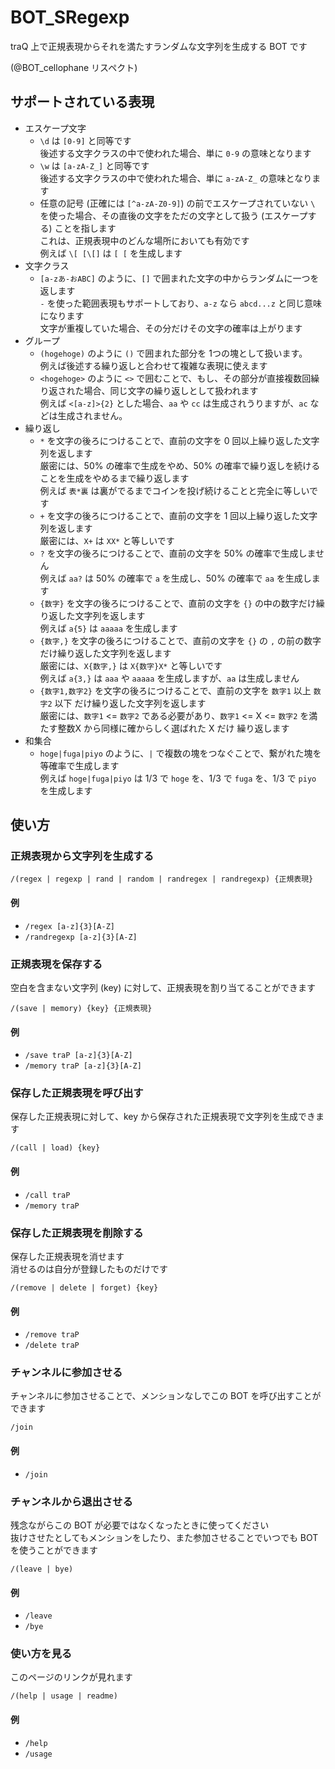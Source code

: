 # BOT_SRegexp

traQ 上で正規表現からそれを満たすランダムな文字列を生成する BOT です

(@BOT_cellophane リスペクト)

## サポートされている表現
- エスケープ文字
  - `\d` は `[0-9]` と同等です  
    後述する文字クラスの中で使われた場合、単に `0-9` の意味となります
  - `\w` は `[a-zA-Z_]` と同等です  
    後述する文字クラスの中で使われた場合、単に `a-zA-Z_` の意味となります
  - 任意の記号 (正確には `[^a-zA-Z0-9]`) の前でエスケープされていない `\` を使った場合、その直後の文字をただの文字として扱う (エスケープする) ことを指します  
    これは、正規表現中のどんな場所においても有効です  
    例えば `\[ [\[]` は `[ [` を生成します
- 文字クラス
  - `[a-zあ-おABC]` のように、`[]` で囲まれた文字の中からランダムに一つを返します  
    `-` を使った範囲表現もサポートしており、`a-z` なら `abcd...z` と同じ意味になります  
    文字が重複していた場合、その分だけその文字の確率は上がります
- グループ
  - `(hogehoge)` のように `()` で囲まれた部分を 1つの塊として扱います。  
    例えば後述する繰り返しと合わせて複雑な表現に使えます
  - `<hogehoge>` のように `<>` で囲むことで、もし、その部分が直接複数回繰り返された場合、同じ文字の繰り返しとして扱われます  
    例えば `<[a-z]>{2}` とした場合、`aa` や `cc` は生成されうりますが、`ac` などは生成されません。
- 繰り返し
  - `*` を文字の後ろにつけることで、直前の文字を 0 回以上繰り返した文字列を返します  
    厳密には、50% の確率で生成をやめ、50% の確率で繰り返しを続ける ことを生成をやめるまで繰り返します  
    例えば `表*裏` は裏がでるまでコインを投げ続けることと完全に等しいです
  - `+` を文字の後ろにつけることで、直前の文字を 1 回以上繰り返した文字列を返します  
    厳密には、`X+` は `XX*` と等しいです
  - `?` を文字の後ろにつけることで、直前の文字を 50% の確率で生成しません  
    例えば `aa?` は 50% の確率で `a` を生成し、50% の確率で `aa` を生成します
  - `{数字}` を文字の後ろにつけることで、直前の文字を `{}` の中の数字だけ繰り返した文字列を返します  
    例えば `a{5}` は `aaaaa` を生成します
  - `{数字,}` を文字の後ろにつけることで、直前の文字を `{}` の `,` の前の数字だけ繰り返した文字列を返します  
    厳密には、`X{数字,}` は `X{数字}X*` と等しいです  
    例えば `a{3,}` は `aaa` や `aaaaa` を生成しますが、`aa` は生成しません
  - `{数字1,数字2}` を文字の後ろにつけることで、直前の文字を `数字1` 以上 `数字2` 以下 だけ繰り返した文字列を返します  
    厳密には、`数字1` <= `数字2` である必要があり、`数字1` <= X <= `数字2` を満たす整数X から同様に確からしく選ばれた X だけ 繰り返します
- 和集合
  - `hoge|fuga|piyo` のように、`|` で複数の塊をつなぐことで、繋がれた塊を等確率で生成します  
    例えば `hoge|fuga|piyo` は 1/3 で `hoge` を、1/3 で `fuga` を、1/3 で `piyo` を生成します

## 使い方
### 正規表現から文字列を生成する
```
/(regex | regexp | rand | random | randregex | randregexp) {正規表現}
```

#### 例
- `/regex [a-z]{3}[A-Z]`
- `/randregexp [a-z]{3}[A-Z]`

### 正規表現を保存する
空白を含まない文字列 (key) に対して、正規表現を割り当てることができます

```
/(save | memory) {key} {正規表現}
```

#### 例
- `/save traP [a-z]{3}[A-Z]`
- `/memory traP [a-z]{3}[A-Z]`

### 保存した正規表現を呼び出す
保存した正規表現に対して、key から保存された正規表現で文字列を生成できます

```
/(call | load) {key}
```

#### 例
- `/call traP`
- `/memory traP`

### 保存した正規表現を削除する
保存した正規表現を消せます  
消せるのは自分が登録したものだけです

```
/(remove | delete | forget) {key}
```

#### 例
- `/remove traP`
- `/delete traP`

### チャンネルに参加させる
チャンネルに参加させることで、メンションなしでこの BOT を呼び出すことができます

```
/join
```

#### 例
- `/join`

### チャンネルから退出させる
残念ながらこの BOT が必要ではなくなったときに使ってください  
抜けさせたとしてもメンションをしたり、また参加させることでいつでも BOT を使うことができます

```
/(leave | bye)
```

#### 例
- `/leave`
- `/bye`

### 使い方を見る
このページのリンクが見れます

```
/(help | usage | readme)
```

#### 例
- `/help`
- `/usage`
